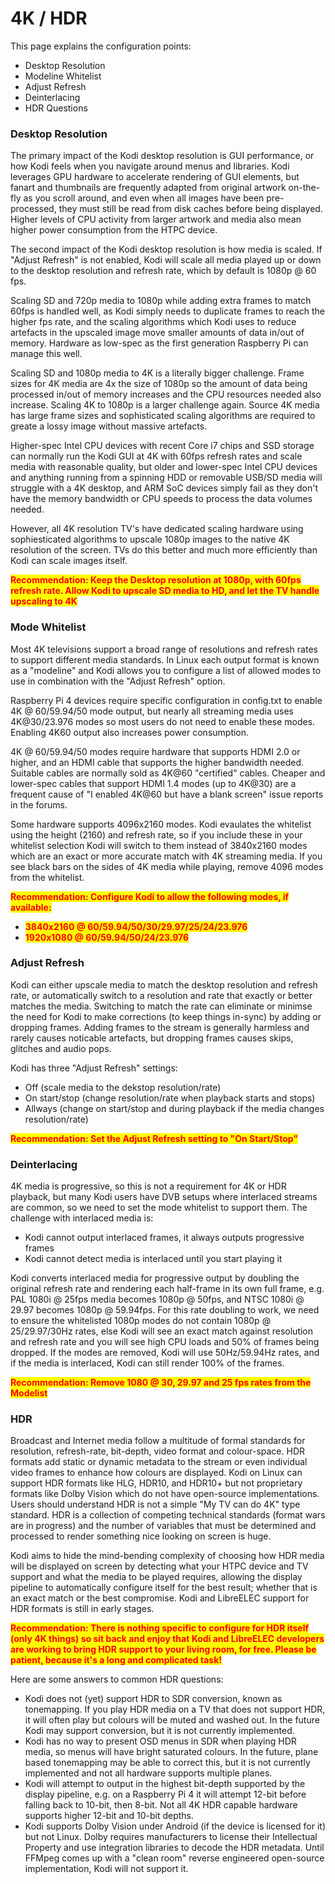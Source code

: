 # 4K / HDR

This page explains the configuration points:

* Desktop Resolution
* Modeline Whitelist
* Adjust Refresh
* Deinterlacing
* HDR Questions

### Desktop Resolution

The primary impact of the Kodi desktop resolution is GUI performance, or how Kodi feels when you navigate around menus and libraries. Kodi leverages GPU hardware to accelerate rendering of GUI elements, but fanart and thumbnails are frequently adapted from original artwork on-the-fly as you scroll around, and even when all images have been pre-processed, they must still be read from disk caches before being displayed. Higher levels of CPU activity from larger artwork and media also mean higher power consumption from the HTPC device.

The second impact of the Kodi desktop resolution is how media is scaled. If "Adjust Refresh" is not enabled, Kodi will scale all media played up or down to the desktop resolution and refresh rate, which by default is 1080p @ 60 fps.

Scaling SD and 720p media to 1080p while adding extra frames to match 60fps is handled well, as Kodi simply needs to duplicate frames to reach the higher fps rate, and the scaling algorithms which Kodi uses to reduce artefacts in the upscaled image move smaller amounts of data in/out of memory. Hardware as low-spec as the first generation Raspberry Pi can manage this well.&#x20;

Scaling SD and 1080p media to 4K is a literally bigger challenge. Frame sizes for 4K media are 4x the size of 1080p so the amount of data being processed in/out of memory increases and the CPU resources needed also increase. Scaling 4K to 1080p is a larger challenge again. Source 4K media has large frame sizes and sophisticated scaling algorithms are required to greate a lossy image without massive artefacts.

Higher-spec Intel CPU devices with recent Core i7 chips and SSD storage can normally run the Kodi GUI at 4K with 60fps refresh rates and scale media with reasonable quality, but older and lower-spec Intel CPU devices and anything running from a spinning HDD or removable USB/SD media will struggle with a 4K desktop, and ARM SoC devices simply fail as they don't have the memory bandwidth or CPU speeds to process the data volumes needed.

However, all 4K resolution TV's have dedicated scaling hardware using sophiesticated algorithms to upscale 1080p images to the native 4K resolution of the screen. TVs do this better and much more efficiently than Kodi can scale images itself.

<mark style="color:red;">**Recommendation: Keep the Desktop resolution at 1080p, with 60fps refresh rate. Allow Kodi to upscale SD media to HD, and let the TV handle upscaling to 4K**</mark>

### Mode Whitelist

Most 4K televisions support a broad range of resolutions and refresh rates to support different media standards. In Linux each output format is known as a "modeline" and Kodi allows you to configure a list of allowed modes to use in combination with the "Adjust Refresh" option.

Raspberry Pi 4 devices require specific configuration in config.txt to enable 4K @ 60/59.94/50 mode output, but nearly all streaming media uses 4K@30/23.976 modes so most users do not need to enable these modes. Enabling 4K60 output also increases power consumption.

4K @ 60/59.94/50 modes require hardware that supports HDMI 2.0 or higher, and an HDMI cable that supports the higher bandwidth needed. Suitable cables are normally sold as 4K@60 "certified" cables. Cheaper and lower-spec cables that support HDMI 1.4 modes (up to 4K@30) are a frequent cause of "I enabled 4K@60 but have a blank screen" issue reports in the forums.

Some hardware supports 4096x2160 modes. Kodi evaulates the whitelist using the height (2160) and refresh rate, so if you include these in your whitelist selection Kodi will switch to them instead of 3840x2160 modes which are an exact or more accurate match with 4K streaming media. If you see black bars on the sides of 4K media while playing, remove 4096 modes from the whitelist.

<mark style="color:red;">**Recommendation: Configure Kodi to allow the following modes, if available:**</mark>

* <mark style="color:red;">**3840x2160 @ 60/59.94/50/30/29.97/25/24/23.976**</mark>
* <mark style="color:red;">**1920x1080 @ 60/59.94/50/24/23.976**</mark>

### Adjust Refresh

Kodi can either upscale media to match the desktop resolution and refresh rate, or automatically switch to a resolution and rate that exactly or better matches the media. Switching to match the rate can eliminate or minimse the need for Kodi to make corrections (to keep things in-sync) by adding or dropping frames. Adding frames to the stream is generally harmless and rarely causes noticable artefacts, but dropping frames causes skips, glitches and audio pops.

Kodi has three "Adjust Refresh" settings:

* Off (scale media to the dekstop resolution/rate)
* On start/stop (change resolution/rate when playback starts and stops)
* Allways (change on start/stop and during playback if the media changes resolution/rate)

<mark style="color:red;">**Recommendation: Set the Adjust Refresh setting to "On Start/Stop"**</mark>

### Deinterlacing

4K media is progressive, so this is not a requirement for 4K or HDR playback, but many Kodi users have DVB setups where interlaced streams are common, so we need to set the mode whitelist to support them. The challenge with interlaced media is:

* Kodi cannot output interlaced frames, it always outputs progressive frames
* Kodi cannot detect media is interlaced until you start playing it

Kodi converts interlaced media for progressive output by doubling the original refresh rate and rendering each half-frame in its own full frame, e.g. PAL 1080i @ 25fps media becomes 1080p @ 50fps, and NTSC 1080i @ 29.97 becomes 1080p @ 59.94fps. For this rate doubling to work, we need to ensure the whitelisted 1080p modes do not contain 1080p @ 25/29.97/30Hz rates, else Kodi will see an exact match against resolution and refresh rate and you will see high CPU loads and 50% of frames being dropped. If the modes are removed, Kodi will use 50Hz/59.94Hz rates, and if the media is interlaced, Kodi can still render 100% of the frames.

<mark style="color:red;">**Recommendation: Remove 1080 @ 30, 29.97 and 25 fps rates from the Modelist**</mark>

### HDR

Broadcast and Internet media follow a multitude of formal standards for resolution, refresh-rate, bit-depth, video format and colour-space. HDR formats add static or dynamic metadata to the stream or even individual video frames to enhance how colours are displayed. Kodi on Linux can support HDR formats like HLG, HDR10, and HDR10+ but not proprietary formats like Dolby Vision which do not have open-source implementations. Users should understand HDR is not a simple "My TV can do 4K" type standard. HDR is a collection of competing technical standards (format wars are in progress) and the number of variables that must be determined and processed to render something nice looking on screen is huge.&#x20;

Kodi aims to hide the mind-bending complexity of choosing how HDR media will be displayed on screen by detecting what your HTPC device and TV support and what the media to be played requires, allowing the display pipeline to automatically configure itself for the best result; whether that is an exact match or the best compromise. Kodi and LibreELEC support for HDR formats is still in early stages.

<mark style="color:red;">**Recommendation: There is nothing specific to configure for HDR itself (only 4K things) so sit back and enjoy that Kodi and LibreELEC developers are working to bring HDR support to your living room, for free. Please be patient, because it's a long and complicated task!**</mark>&#x20;

Here are some answers to common HDR questions:

* Kodi does not (yet) support HDR to SDR conversion, known as tonemapping. If you play HDR media on a TV that does not support HDR, it will often play but colours will be muted and washed out. In the future Kodi may support conversion, but it is not currently implemented.
* Kodi has no way to present OSD menus in SDR when playing HDR media, so menus will have bright saturated colours. In the future, plane based tonemapping may be able to correct this, but it is not currently implemented and not all hardware supports multiple planes.
* Kodi will attempt to output in the highest bit-depth supported by the display pipeline, e.g. on a Raspberry Pi 4 it will attempt 12-bit before falling back to 10-bit, then 8-bit. Not all 4K HDR capable hardware supports higher 12-bit and 10-bit depths.
* Kodi supports Dolby Vision under Android (if the device is licensed for it) but not Linux. Dolby requires manufacturers to license their Intellectual Property and use integration libraries to decode the HDR metadata. Until FFMpeg comes up with a "clean room" reverse engineered open-source implementation, Kodi will not support it.&#x20;
